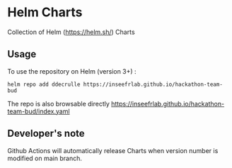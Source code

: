 # Helm Charts

Collection of Helm (https://helm.sh/) Charts

## Usage

To use the repository on Helm (version 3+) :

```
helm repo add ddecrulle https://inseefrlab.github.io/hackathon-team-bud
```

The repo is also browsable directly https://inseefrlab.github.io/hackathon-team-bud/index.yaml

## Developer's note

Github Actions will automatically release Charts when version number is modified on main branch.
